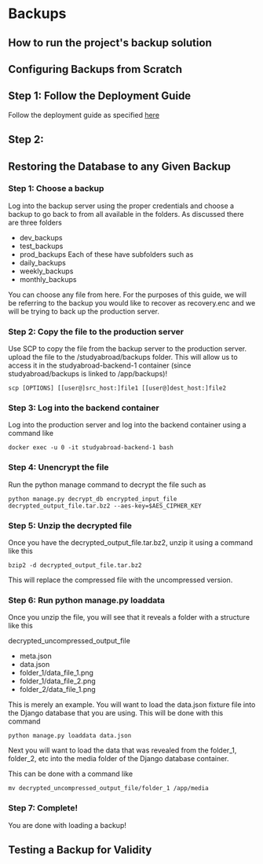 # Backups
## How to run the project's backup solution

## Configuring Backups from Scratch

## Step 1: Follow the Deployment Guide
Follow the deployment guide as specified [here](https://duke-ece-458.gitbook.io/mishmash/dev-docs/deployment-guide)

## Step 2: 

## Restoring the Database to any Given Backup

### Step 1: Choose a backup

Log into the backup server using the proper credentials and choose a backup to go back to from all available in the folders.
As discussed there are three folders
- dev_backups
- test_backups
- prod_backups
Each of these have subfolders such as
- daily_backups
- weekly_backups
- monthly_backups

You can choose any file from here. For the purposes of this guide, we will be referring to the backup you would like to recover as recovery.enc and we will be trying to back up the production server.

### Step 2: Copy the file to the production server

Use SCP to copy the file from the backup server to the production server. upload the file to the /studyabroad/backups folder. This will allow us to access it in the studyabroad-backend-1 container (since studyabroad/backups is linked to /app/backups)!

`scp [OPTIONS] [[user@]src_host:]file1 [[user@]dest_host:]file2`

### Step 3: Log into the backend container

Log into the production server and log into the backend container using a command like

`docker exec -u 0 -it studyabroad-backend-1 bash`

### Step 4: Unencrypt the file

Run the python manage command to decrypt the file such as

`python manage.py decrypt_db encrypted_input_file decrypted_output_file.tar.bz2 --aes-key=$AES_CIPHER_KEY`

### Step 5: Unzip the decrypted file

Once you have the decrypted_output_file.tar.bz2, unzip it using a command like this

`bzip2 -d decrypted_output_file.tar.bz2`

This will replace the compressed file with the uncompressed version.

### Step 6: Run python manage.py loaddata

Once you unzip the file, you will see that it reveals a folder with a structure like this

decrypted_uncompressed_output_file
- meta.json
- data.json
- folder_1/data_file_1.png
- folder_1/data_file_2.png
- folder_2/data_file_1.png

This is merely an example. You will want to load the data.json fixture file into the Django database that you are using. This will be done with this command

`python manage.py loaddata data.json`

Next you will want to load the data that was revealed from the folder_1, folder_2, etc into the media folder of the Django database container.

This can be done with a command like

`mv decrypted_uncompressed_output_file/folder_1 /app/media`

### Step 7: Complete!

You are done with loading a backup!

## Testing a Backup for Validity


